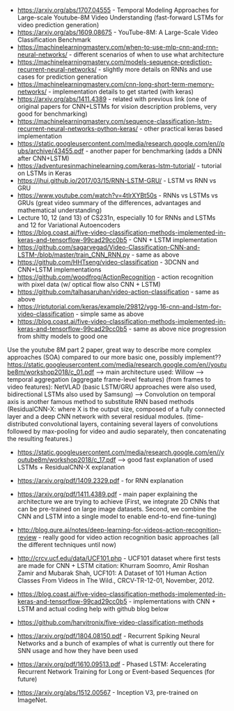 - https://arxiv.org/abs/1707.04555 -
Temporal Modeling Approaches for Large-scale Youtube-8M Video Understanding (fast-forward LSTMs for video prediction generation)
- https://arxiv.org/abs/1609.08675 - YouTube-8M: A Large-Scale Video Classification Benchmark
- https://machinelearningmastery.com/when-to-use-mlp-cnn-and-rnn-neural-networks/ - different scenarios of when to use what architecture
- https://machinelearningmastery.com/models-sequence-prediction-recurrent-neural-networks/ - slightly more details on RNNs and use cases for prediction generation
- https://machinelearningmastery.com/cnn-long-short-term-memory-networks/ - implementation details to get started (with keras)
- https://arxiv.org/abs/1411.4389 - related with previous link (one of original papers for CNN+LSTMs for vision description problems, very good for benchmarking)
- https://machinelearningmastery.com/sequence-classification-lstm-recurrent-neural-networks-python-keras/ - other practical keras based implementation
- https://static.googleusercontent.com/media/research.google.com/en//pubs/archive/43455.pdf - another paper for benchmarking (adds a DNN after CNN+LSTM)
- https://adventuresinmachinelearning.com/keras-lstm-tutorial/ - tutorial on LSTMs in Keras
- https://jhui.github.io/2017/03/15/RNN-LSTM-GRU/ - LSTM vs RNN vs GRU
- https://www.youtube.com/watch?v=4tlrXYBt50s - RNNs vs LSTMs vs GRUs (great video summary of the differences, advantages and mathematical understanding)
- Lecture 10, 12 (and 13) of CS231n, especially 10 for RNNs and LSTMs and 12 for Variational Autoencoders
- https://blog.coast.ai/five-video-classification-methods-implemented-in-keras-and-tensorflow-99cad29cc0b5 - CNN + LSTM implementation
- https://github.com/sagarvegad/Video-Classification-CNN-and-LSTM-/blob/master/train_CNN_RNN.py - same as above
- https://github.com/HHTseng/video-classification - 3DCNN and CNN+LSTM implementations
- https://github.com/woodfrog/ActionRecognition - action recognition with pixel data (w/ optical flow also CNN + LSTM)
- https://github.com/talhasaruhan/video-action-classification - same as above
- https://riptutorial.com/keras/example/29812/vgg-16-cnn-and-lstm-for-video-classification - simple same as above
- https://blog.coast.ai/five-video-classification-methods-implemented-in-keras-and-tensorflow-99cad29cc0b5 - same as above nice progression from shitty models to good one


Use the youtube 8M part 2 paper, great way to describe more complex approaches (SOA) compared to our more basic one, possibly implement??
https://static.googleusercontent.com/media/research.google.com/en//youtube8m/workshop2018/c_01.pdf
--> main architecture used: Willow
--> temporal aggregation (aggregate frame-level features) (from frames to video features): NetVLAD (basic LSTM/GRU approaches were also used, bidirectional LSTMs also used by Samsung)
--> Convolution on temporal axis is another famous method to substitute RNN based methods (ResidualCNN-X: where X is the output size, composed of a fully connected layer and a deep CNN network with several residual modules.
(time-distributed convolutional layers, containing several layers of convolutions followed by max-pooling for video and audio separately, then concatenating the resulting features.)

- https://static.googleusercontent.com/media/research.google.com/en//youtube8m/workshop2018/c_17.pdf --> good fast explanation of used LSTMs + ResidualCNN-X explanation
- https://arxiv.org/pdf/1409.2329.pdf - for RNN explanation
- https://arxiv.org/pdf/1411.4389.pdf - main paper explaining the architecture we are trying to achieve
(First, we integrate 2D CNNs that can be pre-trained on large image datasets. Second, we combine the CNN and LSTM into a single model to enable end-to-end fine-tuning)
- http://blog.qure.ai/notes/deep-learning-for-videos-action-recognition-review - really good for video action recognition basic approaches (all the different techniques until now)



- http://crcv.ucf.edu/data/UCF101.php - UCF101 dataset where first tests are made for CNN + LSTM
citation: Khurram Soomro, Amir Roshan Zamir and Mubarak Shah, UCF101: A Dataset of 101 Human Action Classes From Videos in The Wild., CRCV-TR-12-01, November, 2012.
- https://blog.coast.ai/five-video-classification-methods-implemented-in-keras-and-tensorflow-99cad29cc0b5 - implementations with CNN + LSTM and actual coding help with github blog below
- https://github.com/harvitronix/five-video-classification-methods



- https://arxiv.org/pdf/1804.08150.pdf - Recurrent Spiking Neural Networks and a bunch of examples of what is currently out there for SNN usage and how they have been used
- https://arxiv.org/pdf/1610.09513.pdf - Phased LSTM: Accelerating Recurrent Network Training for Long or Event-based Sequences (for future)

- https://arxiv.org/abs/1512.00567 -  Inception V3, pre-trained on ImageNet.
